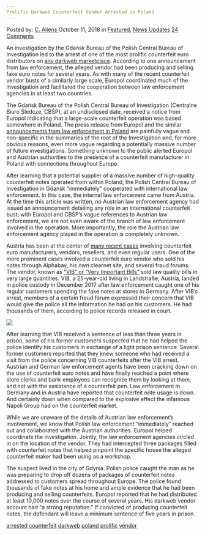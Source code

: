 ```yaml
---
Prolific Darkweb Counterfeit Vendor Arrested in Poland
---
```

<article class="post-listing post-26902 post type-post status-publish format-standard has-post-thumbnail hentry 
 tag-counterfeit tag-darkweb tag-poland tag-prolific tag-vendor">
<div class="post-inner">
<span>Posted by: <a href="https://www.deepdotweb.com/author/caliens/" title="">C. Aliens </a></span>
<span>October 11, 2018</span>
<span>in <a href="https://www.deepdotweb.com/category/deepdot-news/" rel="category tag">Featured</a>, <a href="https://www.deepdotweb.com/category/news-updates/" rel="category tag">News Updates</a></span>
<span><a href="https://www.deepdotweb.com/2018/10/11/prolific-darkweb-counterfeit-vendor-arrested-in-poland/#comments">24 Comments</a></span>


<p>An investigation by the Gdańsk Bureau of the Polish Central Bureau of Investigation led to the arrest of one of the most prolific counterfeit euro distributors on <a href="https://www.deepdotweb.com/tag/darknet/">any darkweb marketplace</a>. According to one announcement from law enforcement, the alleged vendor had been producing and selling fake euro notes for several years. As with many of the recent counterfeit vendor busts of a similarly large scale, Europol coordinated much of the investigation and facilitated the cooperation between law enforcement agencies in at least two countries.</p>
<p>The Gdańsk Bureau of the Polish Central Bureau of Investigation (Centralne Biuro Śledcze, CBŚP), at an undisclosed date, received a notice from Europol indicating that a large-scale counterfeit operation was based somewhere in Poland. The press release from Europol and the similar <a href="http://www.policja.pl/pol/aktualnosci/164288,Falszowane-w-Polsce-euro-trafialo-do-wielu-krajow-Europy.html">announcements from law enforcement in Poland</a> are painfully vague and non-specific in the summaries of the root of the Investigation and, for more obvious reasons, even more vague regarding a potentially massive number of future investigations. Something unknown to the public alerted Europol and Austrian authorities to the presence of a counterfeit manufacturer in Poland with connections throughout Europe.</p>
<p>After learning that a potential supplier of a massive number of high-quality counterfeit notes operated from within Poland, the Polish Central Bureau of Investigation in Gdansk “immediately” cooperated with international law enforcement. In this case, the internal law enforcement came from Austria. At the time this article was written, no Austrian law enforcement agency had issued an announcement detailing any role in an international counterfeit bust; with Europol and CBŚP’s vague references to Austrian law enforcement, we are not even aware of the branch of law enforcement involved in the operation. More importantly, the role the Austrian law enforcement agency played in the operation is completely unknown.</p>
<p>Austria has been at the center of <a href="https://www.deepdotweb.com/2018/05/19/austrian-man-arrested-for-reselling-counterfeit-euros/">many recent cases</a> involving counterfeit euro manufacturers, vendors, resellers, and even regular users. One of the more prominent cases involved a counterfeit euro vendor who sold his notes through Alphabay, his own clearnet site, and several fraud forums. The vendor, known as <a href="https://www.deepdotweb.com/2017/12/18/alphabay-counterfeit-vendor-vib-busted-in-austria/">“VIB” or “Very Important Bills”</a> sold law quality bills in very large quantities. VIB, a 25-year-old living in Landstraße, Austria, landed in police custody in December 2017 after law enforcement caught one of his regular customers spending the fake notes at stores in Germany. After VIB’s arrest, members of a certain fraud forum expressed their concern that VIB would give the police all the information he had on his customers. He had thousands of them, according to police records released in court.</p>
<p><img class="wp-image-26906" src="/imgs/2018/10/word-image-3.jpeg" srcset="/imgs/2018/10/word-image-3.jpeg 660w, /imgs/2018/10/word-image-3-300x150.jpeg 300w" sizes="(max-width: 660px) 100vw, 660px" /></p>
<p>After learning that VIB received a sentence of less than three years in prison, some of his former customers suspected that he had helped the police identify his customers in exchange of a light prison sentence. Several former customers reported that they knew someone who had received a visit from the police concerning VIB counterfeits after the VIB arrest. Austrian and German law enforcement agents have been cracking down on the use of counterfeit euro notes and have finally reached a point where store clerks and bank employees can recognize them by looking at them, and not with the assistance of a counterfeit pen. Law enforcement in Germany and in Austria have reported that counterfeit note usage is down. And certainly down when compared to the explosive effect the infamous Napoli Group had on the counterfeit market.</p>
<p>While we are unaware of the details of Austrian law enforcement&#8217;s involvement, we know that Polish law enforcement “immediately” reached out and collaborated with the Austrian authorities. Europol helped coordinate the investigation. Jointly, the law enforcement agencies circled in on the location of the vendor. They had intercepted three packages filled with counterfeit notes that helped pinpoint the specific house the alleged counterfeit maker had been using as a workshop.</p>
<p>The suspect lived in the city of Gdynia. Polish police caught the man as he was preparing to drop off dozens of packages of counterfeit notes addressed to customers spread throughout Europe. The police found thousands of fake notes at his home and ample evidence that he had been producing and selling counterfeits. Europol reported that he had distributed at least 10,000 notes over the course of several years. His darkweb vendor account had “a strong reputation.” If convicted of producing counterfeit notes, the defendant will leave a minimum sentence of five years in prison.</p>
</div>
<a href="https://www.deepdotweb.com/tag/arrested/" rel="tag">arrested</a> <a href="https://www.deepdotweb.com/tag/counterfeit/" rel="tag">counterfeit</a> <a href="https://www.deepdotweb.com/tag/darkweb/" rel="tag">darkweb</a> <a href="https://www.deepdotweb.com/tag/poland/" rel="tag">poland</a> <a href="https://www.deepdotweb.com/tag/prolific/" rel="tag">prolific</a> <a href="https://www.deepdotweb.com/tag/vendor/" rel="tag">vendor</a></span> <span style="display:none" class="updated">2018-10-11<a href="https://www.deepdotweb.com/author/caliens/" title="Posts by C. Aliens" rel="author">C. Aliens</a></strong></div>

